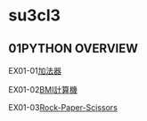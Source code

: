# su3cl3
## 01PYTHON OVERVIEW
EX01-01[加法器](https://colab.research.google.com/drive/1Hthci2ixoFndPtrgjIIGO5GQbK6LWsEm#scrollTo=tD0MMLXP3DVL)

EX01-02[BMI計算機](https://colab.research.google.com/drive/1c4oQtiTcgmvI1ZthwzR9aiY1D06_fsEp#scrollTo=ZiGDvJUkGSBl)

EX01-03[Rock-Paper-Scissors](https://colab.research.google.com/drive/1XWMUW0zDwAWzMNIPdG2RxWuf8Z29cEBq#scrollTo=5Y3lSd63SJ05)
